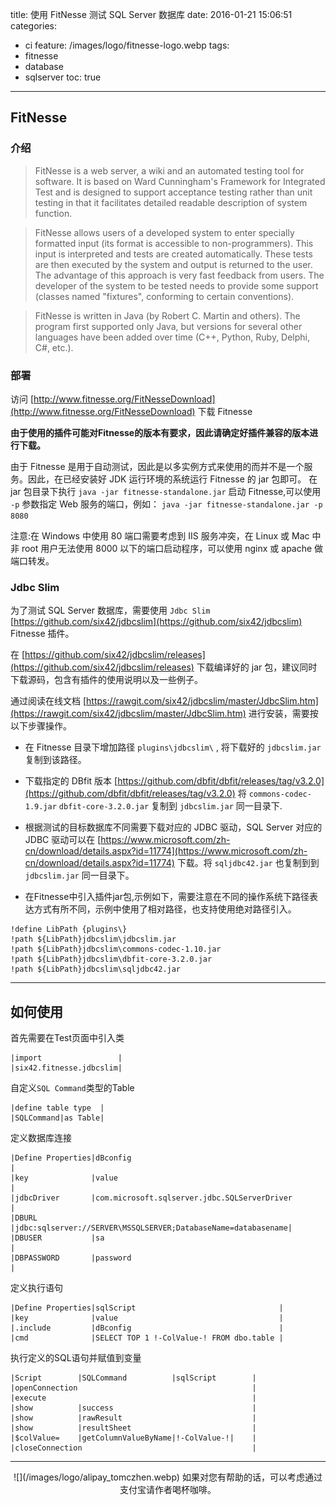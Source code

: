 title: 使用 FitNesse 测试 SQL Server 数据库
date: 2016-01-21 15:06:51
categories:
  - ci
feature: /images/logo/fitnesse-logo.webp
tags:
  - fitnesse
  - database
  - sqlserver
toc: true
---
<h2 id="fitnesse">FitNesse</h2>

<h3 id="note">介绍</h3>

>FitNesse is a web server, a wiki and an automated testing tool for software. It is based on Ward Cunningham's Framework for Integrated Test and is designed to support acceptance testing rather than unit testing in that it facilitates detailed readable description of system function.

>FitNesse allows users of a developed system to enter specially formatted input (its format is accessible to non-programmers). This input is interpreted and tests are created automatically. These tests are then executed by the system and output is returned to the user. The advantage of this approach is very fast feedback from users. The developer of the system to be tested needs to provide some support (classes named "fixtures", conforming to certain conventions).

>FitNesse is written in Java (by Robert C. Martin and others). The program first supported only Java, but versions for several other languages have been added over time (C++, Python, Ruby, Delphi, C#, etc.).

<!-- more -->

<h3 id="deploy">部署</h3>

访问 [http://www.fitnesse.org/FitNesseDownload](http://www.fitnesse.org/FitNesseDownload) 下载 Fitnesse

**由于使用的插件可能对Fitnesse的版本有要求，因此请确定好插件兼容的版本进行下载。**

由于 Fitnesse 是用于自动测试，因此是以多实例方式来使用的而并不是一个服务。因此，在已经安装好 JDK 运行环境的系统运行 Fitnesse 的 jar 包即可。
在 jar 包目录下执行 `java -jar fitnesse-standalone.jar` 启动 Fitnesse,可以使用 `-p` 参数指定 Web 服务的端口，例如： `java -jar fitnesse-standalone.jar -p 8080`

注意:在 Windows 中使用 80 端口需要考虑到 IIS 服务冲突，在 Linux 或 Mac 中非 root 用户无法使用 8000 以下的端口启动程序，可以使用 nginx 或 apache 做端口转发。

<h3 id="plug">Jdbc Slim</h3>

为了测试 SQL Server 数据库，需要使用 `Jdbc Slim` [https://github.com/six42/jdbcslim](https://github.com/six42/jdbcslim) Fitnesse 插件。

在 [https://github.com/six42/jdbcslim/releases](https://github.com/six42/jdbcslim/releases) 下载编译好的 jar 包，建议同时下载源码，包含有插件的使用说明以及一些例子。

通过阅读在线文档 [https://rawgit.com/six42/jdbcslim/master/JdbcSlim.htm](https://rawgit.com/six42/jdbcslim/master/JdbcSlim.htm) 进行安装，需要按以下步骤操作。

* 在 Fitnesse 目录下增加路径 `plugins\jdbcslim\` , 将下载好的 `jdbcslim.jar` 复制到该路径。

* 下载指定的 DBfit 版本 [https://github.com/dbfit/dbfit/releases/tag/v3.2.0](https://github.com/dbfit/dbfit/releases/tag/v3.2.0) 将 `commons-codec-1.9.jar` `dbfit-core-3.2.0.jar` 复制到 `jdbcslim.jar` 同一目录下.

* 根据测试的目标数据库不同需要下载对应的 JDBC 驱动，SQL Server 对应的 JDBC 驱动可以在 [https://www.microsoft.com/zh-cn/download/details.aspx?id=11774](https://www.microsoft.com/zh-cn/download/details.aspx?id=11774) 下载。将 `sqljdbc42.jar` 也复制到到 `jdbcslim.jar` 同一目录下。

* 在Fitnesse中引入插件jar包,示例如下，需要注意在不同的操作系统下路径表达方式有所不同，示例中使用了相对路径，也支持使用绝对路径引入。

```shell
!define LibPath {plugins\}
!path ${LibPath}jdbcslim\jdbcslim.jar
!path ${LibPath}jdbcslim\commons-codec-1.10.jar
!path ${LibPath}jdbcslim\dbfit-core-3.2.0.jar
!path ${LibPath}jdbcslim\sqljdbc42.jar
```

---

<h2 id="howto">如何使用</h2>

首先需要在Test页面中引入类

```
|import                 |
|six42.fitnesse.jdbcslim|
```

自定义`SQL Command`类型的Table

```
|define table type  |
|SQLCommand|as Table|
```

定义数据库连接

```
|Define Properties|dBconfig                                                     |
|key              |value                                                        |
|jdbcDriver       |com.microsoft.sqlserver.jdbc.SQLServerDriver                 |
|DBURL            |jdbc:sqlserver://SERVER\MSSQLSERVER;DatabaseName=databasename|
|DBUSER           |sa                                                           |
|DBPASSWORD       |password                                                     |
```

定义执行语句

```
|Define Properties|sqlScript                                |
|key              |value                                    |
|.include         |dBconfig                                 |
|cmd              |SELECT TOP 1 !-ColValue-! FROM dbo.table |
```

执行定义的SQL语句并赋值到变量

```
|Script        |SQLCommand          |sqlScript        |
|openConnection                                       |
|execute                                              |
|show          |success                               |
|show          |rawResult                             |
|show          |resultSheet                           |
|$colValue=    |getColumnValueByName|!-ColValue-!|    |
|closeConnection                                      |
```

---

<div align="center">
![](/images/logo/alipay_tomczhen.webp)  
如果对您有帮助的话，可以考虑通过支付宝请作者喝杯咖啡。
</div>
